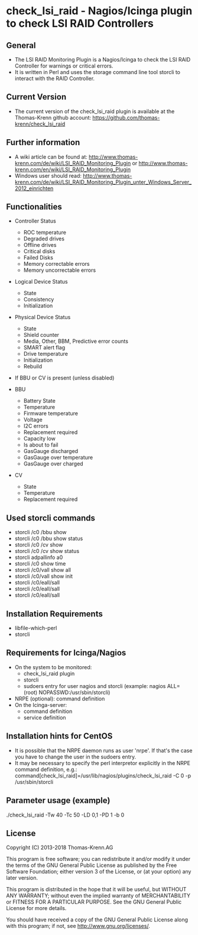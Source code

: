 # check_lsi_raid - Nagios/Icinga plugin to check LSI RAID Controllers

## General

* The LSI RAID Monitoring Plugin is a Nagios/Icinga to check the LSI RAID Controller for warnings or critical errors.
* It is written in Perl and uses the storage command line tool storcli to interact with the RAID Controller.

## Current Version

* The current version of the check_lsi_raid plugin is available at the Thomas-Krenn github account:
  https://github.com/thomas-krenn/check_lsi_raid

## Further information

* A wiki article can be found at:
  http://www.thomas-krenn.com/de/wiki/LSI_RAID_Monitoring_Plugin or
  http://www.thomas-krenn.com/en/wiki/LSI_RAID_Monitoring_Plugin
* Windows user should read:
  http://www.thomas-krenn.com/de/wiki/LSI_RAID_Monitoring_Plugin_unter_Windows_Server_2012_einrichten

## Functionalities

* Controller Status
  * ROC temperature
  * Degraded drives
  * Offline drives
  * Critical disks
  * Failed Disks
  * Memory correctable errors
  * Memory uncorrectable errors

* Logical Device Status
  * State
  * Consistency
  * Initialization

* Physical Device Status
  * State
  * Shield counter
  * Media, Other, BBM, Predictive error counts
  * SMART alert flag
  * Drive temperature
  * Initialization
  * Rebuild

* If BBU or CV is present (unless disabled)

* BBU
  * Battery State
  * Temperature
  * Firmware temperature
  * Voltage
  * I2C errors
  * Replacement required
  * Capacity low
  * Is about to fail
  * GasGauge discharged
  * GasGauge over temperature
  * GasGauge over charged

* CV
  * State
  * Temperature
  * Replacement required

## Used storcli commands

* storcli /c0 /bbu show
* storcli /c0 /bbu show status
* storcli /c0 /cv show
* storcli /c0 /cv show status
* storcli adpallinfo a0
* storcli /c0 show time
* storcli /c0/vall show all
* storcli /c0/vall show init
* storcli /c0/eall/sall
* storcli /c0/eall/sall
* storcli /c0/eall/sall

## Installation Requirements

* libfile-which-perl
* storcli

## Requirements for Icinga/Nagios

* On the system to be monitored:
  * check_lsi_raid plugin
  * storcli
  * sudoers entry for user nagios and storcli
   (example: nagios ALL=(root) NOPASSWD:/usr/sbin/storcli)
* NRPE (optional): command definition
* On the Icinga-server:
  * command definition
  * service definition

## Installation hints for CentOS

* It is possible that the NRPE daemon runs as user 'nrpe'. If that's the case
  you have to change the user in the sudoers entry.
* It may be necessary to specify the perl interpretor explicitly in the NRPE
  command definition, e.g.:
  command[check_lsi_raid]=/usr/lib/nagios/plugins/check_lsi_raid -C 0 -p /usr/sbin/storcli

## Parameter usage (example)

./check_lsi_raid -Tw 40 -Tc 50 -LD 0,1 -PD 1 -b 0

## License

Copyright (C) 2013-2018 Thomas-Krenn.AG

This program is free software; you can redistribute it and/or modify it under
the terms of the GNU General Public License as published by the Free Software
Foundation; either version 3 of the License, or (at your option) any later version.

This program is distributed in the hope that it will be useful, but WITHOUT
ANY WARRANTY; without even the implied warranty of MERCHANTABILITY or FITNESS
FOR A PARTICULAR PURPOSE. See the GNU General Public License for more details.

You should have received a copy of the GNU General Public License along with
this program; if not, see <http://www.gnu.org/licenses/>.
